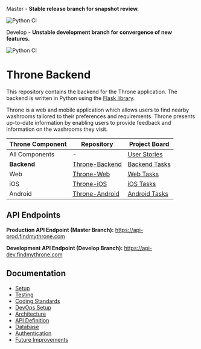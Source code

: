 Master - **Stable release branch for snapshot review.**

![Python CI](https://github.com/DiljotSG/Throne-Backend/workflows/Python%20application/badge.svg?branch=master)

Develop - **Unstable development branch for convergence of new features.**

![Python CI](https://github.com/DiljotSG/Throne-Backend/workflows/Python%20application/badge.svg?branch=develop)

# Throne Backend

This repository contains the backend for the Throne application. The backend is written in Python using the [Flask library](https://palletsprojects.com/p/flask/).

Throne is a web and mobile application which allows users to find nearby washrooms tailored to their preferences and requirements. Throne presents up-to-date information by enabling users to provide feedback and information on the washrooms they visit.

Throne Component | Repository | Project Board
------------ | ------------- | ------------
All Components | - | [User Stories](https://github.com/DiljotSG/Throne-Backend/projects/1)
**Backend** | [Throne-Backend](https://github.com/DiljotSG/Throne-Backend) | [Backend Tasks](https://github.com/DiljotSG/Throne-Backend/projects/2)
Web | [Throne-Web](https://github.com/DiljotSG/Throne-Web) | [Web Tasks](https://github.com/DiljotSG/Throne-Web/projects/1)
iOS | [Throne-iOS](https://github.com/NickJosephson/Throne-iOS) | [iOS Tasks](https://github.com/NickJosephson/Throne-iOS/projects/1)
Android | [Throne-Android](https://github.com/NickJosephson/Throne-Android) | [Android Tasks](https://github.com/NickJosephson/Throne-Android/projects/1)

## API Endpoints

**Production API Endpoint (Master Branch):** <https://api-prod.findmythrone.com>

**Development API Endpoint (Develop Branch):** <https://api-dev.findmythrone.com>

## Documentation

* [Setup](docs/SETUP.md)
* [Testing](docs/TESTING.md)
* [Coding Standards](docs/CODING_STANDARDS.md)
* [DevOps Setup](docs/DEVOPS.md)
* [Architecture](docs/ARCHITECTURE.md)
* [API Definition](docs/API_Definition.pdf)
* [Database](docs/DATABASE_INFO.md)
* [Authentication](docs/AUTHENTICATION.md)
* [Future Improvements](docs/IMPROVEMENTS.md)
